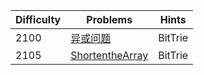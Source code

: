 | Difficulty | Problems | Hints |
|------------|------------|-----------|
| 2100 | [异或问题](https://bs.daimayuan.top/p/36) | BitTrie |
| 2105 | [ShortentheArray](https://codeforces.com/contest/2093/problem/G) | BitTrie |
